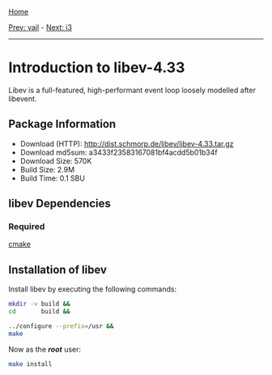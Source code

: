 [Home](../)

[Prev: yajl](./2-yajl.md) - [Next: i3](./4-i3.md)

***

# Introduction to libev-4.33
Libev is a full-featured, high-performant event loop loosely modelled after
libevent.

## Package Information
- Download (HTTP): http://dist.schmorp.de/libev/libev-4.33.tar.gz
- Download md5sum: a3433f23583167081bf4acdd5b01b34f
- Download Size: 570K
- Build Size: 2.9M
- Build Time: 0.1 SBU

## libev Dependencies
### Required
  [cmake](https://www.linuxfromscratch.org/blfs/view/svn/general/cmake.html)

## Installation of libev
Install libev by executing the following commands:
```Bash
mkdir -v build &&
cd       build &&

../configure --prefix=/usr &&
make
```

Now as the ***root*** user:
```Bash
make install
```
